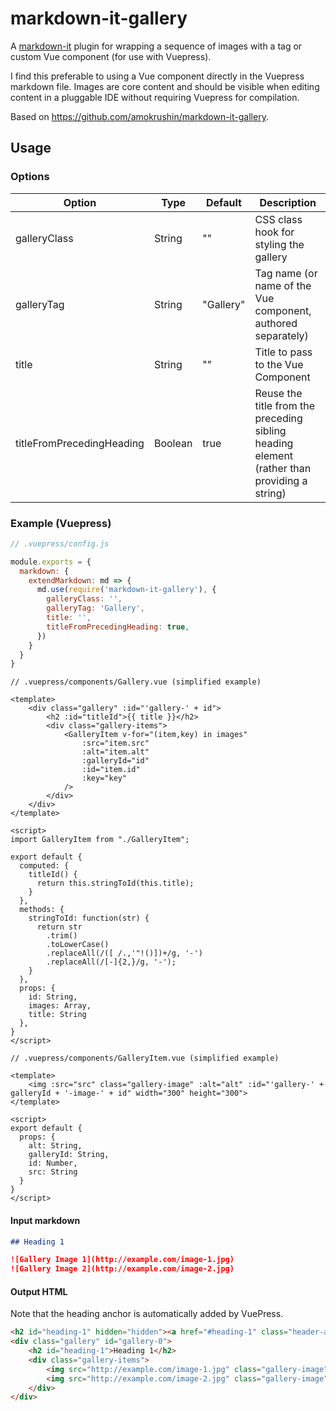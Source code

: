 # markdown-it-gallery

A [markdown-it](https://github.com/markdown-it/markdown-it) plugin for wrapping a sequence of images with a tag or custom Vue component (for use with Vuepress).

I find this preferable to using a Vue component directly in the Vuepress markdown file. Images are core content and should be visible when editing content in a pluggable IDE without requiring Vuepress for compilation.

Based on <https://github.com/amokrushin/markdown-it-gallery>.

## Usage

### Options

| Option                    | Type    | Default   | Description                                                                                 |
|---------------------------|---------|-----------|---------------------------------------------------------------------------------------------|
| galleryClass              | String  | ""        | CSS class hook for styling the gallery                                                      |
| galleryTag                | String  | "Gallery" | Tag name (or name of the Vue component, authored separately)                                |
| title                     | String  | ""        | Title to pass to the Vue Component                                                          |
| titleFromPrecedingHeading | Boolean | true      | Reuse the title from the preceding sibling heading element (rather than providing a string) |

### Example (Vuepress)

```js
// .vuepress/config.js

module.exports = {
  markdown: {
    extendMarkdown: md => {
      md.use(require('markdown-it-gallery'), {
        galleryClass: '',
        galleryTag: 'Gallery',
        title: '',
        titleFromPrecedingHeading: true,
      })
    }
  }
}
```

```vue
// .vuepress/components/Gallery.vue (simplified example)

<template>
    <div class="gallery" :id="'gallery-' + id">
        <h2 :id="titleId">{{ title }}</h2>
        <div class="gallery-items">
            <GalleryItem v-for="(item,key) in images"
                :src="item.src"
                :alt="item.alt"
                :galleryId="id"
                :id="item.id"
                :key="key"
            />
        </div>
    </div>
</template>

<script>
import GalleryItem from "./GalleryItem";

export default {
  computed: {
    titleId() {
      return this.stringToId(this.title);
    }
  },
  methods: {
    stringToId: function(str) {
      return str
        .trim()
        .toLowerCase()
        .replaceAll(/([ /.,'"!()])+/g, '-')
        .replaceAll(/[-]{2,}/g, '-');
    }
  },
  props: {
    id: String,
    images: Array,
    title: String
  },
}
</script>
```

```vue
// .vuepress/components/GalleryItem.vue (simplified example)

<template>
    <img :src="src" class="gallery-image" :alt="alt" :id="'gallery-' + galleryId + '-image-' + id" width="300" height="300">
</template>

<script>
export default {
  props: {
    alt: String,
    galleryId: String,
    id: Number,
    src: String
  }
}
</script>
```

#### Input markdown

```md
## Heading 1

![Gallery Image 1](http://example.com/image-1.jpg)
![Gallery Image 2](http://example.com/image-2.jpg)
```

#### Output HTML

Note that the heading anchor is automatically added by VuePress.

```html
<h2 id="heading-1" hidden="hidden"><a href="#heading-1" class="header-anchor">#</a> Heading 1</h2>
<div class="gallery" id="gallery-0">
    <h2 id="heading-1">Heading 1</h2>
    <div class="gallery-items">
        <img src="http://example.com/image-1.jpg" class="gallery-image" alt="Gallery Image 1" id="gallery-0-image-0" width="300" height="300">
        <img src="http://example.com/image-2.jpg" class="gallery-image" alt="Gallery Image 2" id="gallery-0-image-1" width="300" height="300">
    </div>
</div>
```
